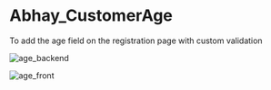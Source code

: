 # Abhay_CustomerAge
To add the age field on the registration page with custom validation


![age_backend](https://user-images.githubusercontent.com/55655451/91634495-816bf880-ea0e-11ea-9db0-b3c64e4281ea.png)

![age_front](https://user-images.githubusercontent.com/55655451/91634505-934d9b80-ea0e-11ea-8aa5-d1e2b723c83b.png)
